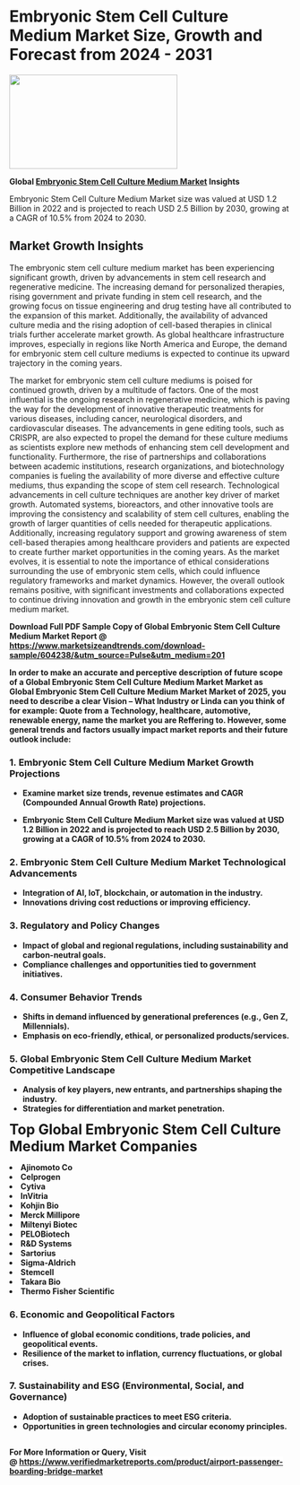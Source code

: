 <H1>Embryonic Stem Cell Culture Medium Market Size, Growth and Forecast from 2024 - 2031</H1><img class="aligncenter size-medium wp-image-584254" src="https://thirdeyenews.in/wp-content/uploads/2024/09/Global-Market-Research-300x168.jpeg" alt="" width="300" height="168" /><p><strong>Global&nbsp;<a href="https://www.marketsizeandtrends.com/download-sample/604238/&amp;utm_source=Pulse&amp;utm_medium=201">Embryonic Stem Cell Culture Medium Market</a> Insights</strong></p><p>Embryonic Stem Cell Culture Medium Market size was valued at USD 1.2 Billion in 2022 and is projected to reach USD 2.5 Billion by 2030, growing at a CAGR of 10.5% from 2024 to 2030.</p><p><h2>Market Growth Insights</h2> <p>The embryonic stem cell culture medium market has been experiencing significant growth, driven by advancements in stem cell research and regenerative medicine. The increasing demand for personalized therapies, rising government and private funding in stem cell research, and the growing focus on tissue engineering and drug testing have all contributed to the expansion of this market. Additionally, the availability of advanced culture media and the rising adoption of cell-based therapies in clinical trials further accelerate market growth. As global healthcare infrastructure improves, especially in regions like North America and Europe, the demand for embryonic stem cell culture mediums is expected to continue its upward trajectory in the coming years.</p> <p><strong></strong></p> <p>The market for embryonic stem cell culture mediums is poised for continued growth, driven by a multitude of factors. One of the most influential is the ongoing research in regenerative medicine, which is paving the way for the development of innovative therapeutic treatments for various diseases, including cancer, neurological disorders, and cardiovascular diseases. The advancements in gene editing tools, such as CRISPR, are also expected to propel the demand for these culture mediums as scientists explore new methods of enhancing stem cell development and functionality. Furthermore, the rise of partnerships and collaborations between academic institutions, research organizations, and biotechnology companies is fueling the availability of more diverse and effective culture mediums, thus expanding the scope of stem cell research. Technological advancements in cell culture techniques are another key driver of market growth. Automated systems, bioreactors, and other innovative tools are improving the consistency and scalability of stem cell cultures, enabling the growth of larger quantities of cells needed for therapeutic applications. Additionally, increasing regulatory support and growing awareness of stem cell-based therapies among healthcare providers and patients are expected to create further market opportunities in the coming years. As the market evolves, it is essential to note the importance of ethical considerations surrounding the use of embryonic stem cells, which could influence regulatory frameworks and market dynamics. However, the overall outlook remains positive, with significant investments and collaborations expected to continue driving innovation and growth in the embryonic stem cell culture medium market. <p><strong></p><p><span class=""><strong>Download Full PDF Sample Copy of Global Embryonic Stem Cell Culture Medium Market Report</strong> @ <a href="https://www.marketsizeandtrends.com/download-sample/604238/&amp;utm_source=Pulse&amp;utm_medium=201" target="_blank">https://www.marketsizeandtrends.com/download-sample/604238/&amp;utm_source=Pulse&amp;utm_medium=201</a></span></p><p>In order to make an accurate and perceptive description of future scope of a Global&nbsp;Embryonic Stem Cell Culture Medium Market Market as Global&nbsp;Embryonic Stem Cell Culture Medium Market Market of 2025, you need to describe a clear Vision &ndash; What Industry or Linda can you think of for example: Quote from a Technology, healthcare, automotive, renewable energy, name the market you are Reffering to. However, some general trends and factors usually impact market reports and their future outlook include:</p><h3>1.&nbsp;<strong>Embryonic Stem Cell Culture Medium Market Growth Projections</strong></h3><ul><li>Examine market size trends, revenue estimates and CAGR (Compounded Annual Growth Rate) projections.</li><li><p>Embryonic Stem Cell Culture Medium Market size was valued at USD 1.2 Billion in 2022 and is projected to reach USD 2.5 Billion by 2030, growing at a CAGR of 10.5% from 2024 to 2030.</p></li></ul><h3>2.&nbsp;<strong>Embryonic Stem Cell Culture Medium Market Technological Advancements</strong></h3><ul><li>Integration of AI, IoT, blockchain, or automation in the industry.</li><li>Innovations driving cost reductions or improving efficiency.</li></ul><h3>3.&nbsp;<strong>Regulatory and Policy Changes</strong></h3><ul><li>Impact of global and regional regulations, including sustainability and carbon-neutral goals.</li><li>Compliance challenges and opportunities tied to government initiatives.</li></ul><h3>4.&nbsp;<strong>Consumer Behavior Trends</strong></h3><ul><li>Shifts in demand influenced by generational preferences (e.g., Gen Z, Millennials).</li><li>Emphasis on eco-friendly, ethical, or personalized products/services.</li></ul><h3>5.&nbsp;<strong>Global Embryonic Stem Cell Culture Medium Market Competitive Landscape</strong></h3><ul><li>Analysis of key players, new entrants, and partnerships shaping the industry.</li><li>Strategies for differentiation and market penetration.</li></ul><p data-pm-slice="1 1 []"><span style="color: inherit; font-family: inherit; font-size: 25px;">Top Global Embryonic Stem Cell Culture Medium Market Companies</span></p><div class="" data-test-id=""><p><li>Ajinomoto Co</li><li> Celprogen</li><li> Cytiva</li><li> InVitria</li><li> Kohjin Bio</li><li> Merck Millipore</li><li> Miltenyi Biotec</li><li> PELOBiotech</li><li> R&D Systems</li><li> Sartorius</li><li> Sigma-Aldrich</li><li> Stemcell</li><li> Takara Bio</li><li> Thermo Fisher Scientific</li></p></div><h3>6.&nbsp;<strong>Economic and Geopolitical Factors</strong></h3><ul><li>Influence of global economic conditions, trade policies, and geopolitical events.</li><li>Resilience of the market to inflation, currency fluctuations, or global crises.</li></ul><h3>7.&nbsp;<strong>Sustainability and ESG (Environmental, Social, and Governance)</strong></h3><ul><li>Adoption of sustainable practices to meet ESG criteria.</li><li>Opportunities in green technologies and circular economy principles.</li></ul><h2><strong style="font-size: 14px;">For More Information or Query, Visit @&nbsp;</strong><a style="background-color: #ffffff; font-size: 14px;" href="https://www.marketsizeandtrends.com/report/embryonic-stem-cell-culture-medium-market/" target="_blank">https://www.verifiedmarketreports.com/product/airport-passenger-boarding-bridge-market</a></h2>

